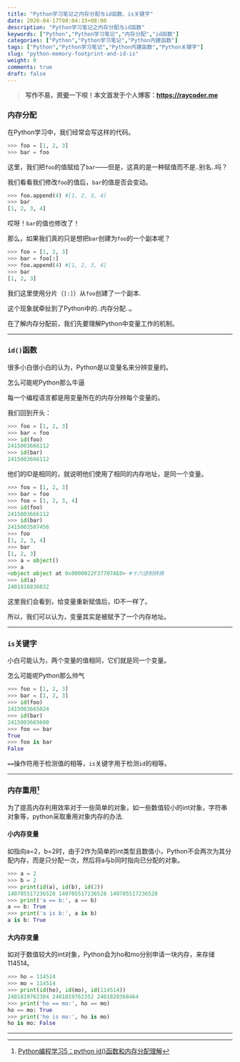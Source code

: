 ```yaml
---
title: "Python学习笔记之内存分配与id函数、is关键字"
date: 2020-04-17T08:04:33+08:00
description: "Python学习笔记之内存分配与id函数"
keywords: ["Python","Python学习笔记","内存分配","id函数"]
categories: ["Python","Python学习笔记","Python内建函数"]
tags: ["Python","Python学习笔记","Python内建函数","Python关键字"]
slug: "python-memory-footprint-and-id-is"
weight: 0
comments: true
draft: false
---
```


> **写作不易，资瓷一下呗！本文首发于个人博客：<https://raycoder.me>**
>

### 内存分配

在Python学习中，我们经常会写这样的代码。

```python
>>> foo = [1, 2, 3]
>>> bar = foo
```

这里，我们把`foo`的值赋给了`bar`——但是，这真的是一种赋值而不是..别名..吗？

<!--more-->

我们看看我们修改`foo`的值后，`bar`的值是否会变动。

```python
>>> foo.append(4) #[1, 2, 3, 4]
>>> bar
[1, 2, 3, 4]
```

哎呀！`bar`的值也修改了！

那么，如果我们真的只是想把`bar`创建为`foo`的一个副本呢？

```python
>>> foo = [1, 2, 3]
>>> bar = foo[:]
>>> foo.append(4) #[1, 2, 3, 4]
>>> bar
[1, 2, 3]
```

我们这里使用分片（`[:]`）从`foo`创建了一个副本.

这个现象就牵扯到了Python中的..内存分配..。

在了解内存分配前，我们先要理解Python中变量工作的机制。

---

### `id()`函数

很多小白很小白的认为，Python是以变量名来分辨变量的。

怎么可能呢<heimu>Python那么牛逼</heimu>

每一个编程语言都是用变量所在的内存分辨每个变量的。

我们回到开头：

```python
>>> foo = [1, 2, 3]
>>> bar = foo
>>> id(foo)
2415003666112
>>> id(bar)
2415003666112
```

他们的ID是相同的，就说明他们使用了相同的内存地址，是同一个变量。

```python
>>> foo = [1, 2, 3]
>>> bar = foo
>>> foo = [1, 2, 3, 4]
>>> id(foo)
2415003666112
>>> id(bar)
2415003507456
>>> foo
[1, 2, 3, 4]
>>> bar
[1, 2, 3]
>>> a = object()
>>> a
<object object at 0x0000022F37707AE0> #十六进制转换
>>> id(a)
2401816836832
```

这里我们会看到，给变量重新赋值后，ID不一样了。

所以，我们可以认为，变量其实是被赋予了一个内存地址。

---

### `is`关键字

小白可能认为，两个变量的值相同，它们就是同一个变量。

怎么可能呢<heimu>Python那么帅气</heimu>

```python
>>> foo = [1, 2, 3]
>>> bar = [1, 2, 3]
>>> id(foo)
2415003665024
>>> id(bar)
2415003665600
>>> foo == bar
True
>>> foo is bar
False
```

`==`操作符用于检测值的相等，`is`关键字用于检测`id`的相等。

---

### 内存重用[^1]

为了提高内存利用效率对于一些简单的对象，如一些数值较小的int对象，字符串对象等，python采取重用对象内存的办法.

#### 小内存变量

如指向a=2，b=2时，由于2作为简单的int类型且数值小，Python不会两次为其分配内存，而是只分配一次，然后将a与b同时指向已分配的对象。

```python
>>> a = 2
>>> b = 2
>>> print(id(a), id(b), id(2))
140705517236528 140705517236528 140705517236528
>>> print('a == b:', a == b)
a == b: True
>>> print('a is b:', a is b)
a is b: True
```

#### 大内存变量

如对于数值较大的int对象，Python会为ho和mo分别申请一块内存，来存储114514。

```python
>>> ho = 114514
>>> mo = 114514
>>> print(id(ho), id(mo), id(114514))
2401819762384 2401819762352 2401820368464
>>> print('ho == mo:', ho == mo)
ho == mo: True
>>> print('ho is mo:', ho is mo)
ho is mo: False
```

---

[^1]:[Python编程学习5：python id()函数和内存分配理解](https://blog.csdn.net/zhuzuwei/article/details/80554776)